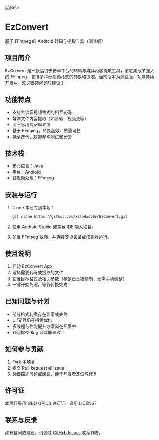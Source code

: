 ![Beta](https://img.shields.io/badge/status-beta-yellow.svg)
# EzConvert

基于 FFmpeg 的 Android 转码与提取工具（测试版）

## 项目简介

EzConvert 是一款运行于安卓平台的转码与媒体内容提取工具，底层集成了强大的 FFmpeg，支持多种音视频格式的转换和提取。当前版本为测试版，功能持续开发中，欢迎反馈问题与建议！

## 功能特点

- 支持主流音视频格式的相互转码
- 媒体文件内容提取（如音轨、视频流等）
- 简洁易用的安卓界面
- 基于 FFmpeg，转换高效、质量可控
- 持续迭代，欢迎参与测试和反馈

## 技术栈

- 核心语言：Java
- 平台：Android
- 音视频处理：FFmpeg

## 安装与运行

1. Clone 本仓库到本地：

   ```bash
   git clone https://github.com/XiaoHao560/EzConvert.git
   ```

2. 使用 Android Studio 或兼容 IDE 导入项目。

3. 配置 FFmpeg 依赖，并连接安卓设备或模拟器运行。

## 使用说明

1. 启动 EzConvert App
2. 选择需要转码或提取的文件
3. 设置目标格式及相关参数（参数已已被预制，无需手动调整）
4. 一键开始处理，等待转换完成

## 已知问题与计划

- 部分格式转换存在异常或失败
- UI/交互仍在持续优化
- 多线程与性能提升方案尚在开发中
- 欢迎提交 Bug 及功能建议！

## 如何参与贡献

1. Fork 本项目
2. 提交 Pull Request 或 Issue
3. 详细描述问题或建议，便于开发者定位与修复

## 许可证

本项目采用 GNU GPLv3 许可证，详见 [LICENSE](LICENSE)

## 联系与反馈

如有疑问或建议，请通过 [GitHub Issues](https://github.com/XiaoHao560/EzConvert/issues) 联系作者。
